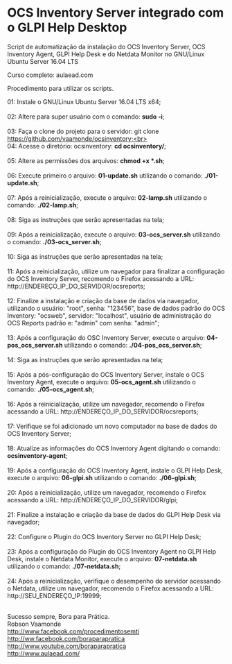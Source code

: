 # OCS Inventory Server integrado com o GLPI Help Desktop

Script de automatização da instalação do OCS Inventory Server, OCS Inventory Agent, GLPI Help Desk e do Netdata Monitor no GNU/Linux Ubuntu Server 16.04 LTS

Curso completo: aulaead.com

Procedimento para utilizar os scripts.

01: Instale o GNU/Linux Ubuntu Server 16.04 LTS x64;<br><br>
02: Altere para super usuário com o comando: <b>sudo -i</b>;<br><br>
03: Faça o clone do projeto para o servidor: git clone https://github.com/vaamonde/ocsinventory;<br><br>
04: Acesse o diretório: ocsinventory: <b>cd ocsinventory/</b>;<br><br>
05: Altere as permissões dos arquivos: <b>chmod +x *.sh</b>;<br><br>
06: Execute primeiro o arquivo: <b>01-update.sh</b> utilizando o comando: <b>./01-update.sh</b>;<br><br>
07: Após a reinicialização, execute o arquivo: <b>02-lamp.sh</b> utilizando o comando: <b>./02-lamp.sh</b>;<br><br>
08: Siga as instruções que serão apresentadas na tela;<br><br>
09: Após a reinicialização, execute o arquivo: <b>03-ocs_server.sh</b> utilizando o comando: <b>./03-ocs_server.sh</b>;<br><br>
10: Siga as instruções que serão apresentadas na tela;<br><br>
11: Após a reinicialização, utilize um navegador para finalizar a configuração do OCS Inventory Server, recomendo o Firefox acessando a URL: http://ENDEREÇO_IP_DO_SERVIDOR/ocsreports;<br><br>
12: Finalize a instalação e criação da base de dados via navegador, utilizando o usuário: "root", senha: "123456", base de dados padrão do OCS Inventory: "ocsweb", servidor: "localhost", usuário de administração do OCS Reports padrão e: "admin" com senha: "admin";<br><br>
13: Após a configuração do OSC Inventory Server, execute o arquivo: <b>04-pos_ocs_server.sh</b> utilizando o comando: <b>./04-pos_ocs_server.sh</b>;<br><br>
14: Siga as instruções que serão apresentadas na tela;<br><br>
15: Após a pós-configuração do OCS Inventory Server, instale o OCS Inventory Agent, execute o arquivo: <b>05-ocs_agent.sh</b> utilizando o comando: <b>./05-ocs_agent.sh</b>;<br><br>
16: Após a reinicialização, utilize um navegador, recomendo o Firefox acessando a URL: http://ENDEREÇO_IP_DO_SERVIDOR/ocsreports;<br><br>
17: Verifique se foi adicionado um novo computador na base de dados do OCS Inventory Server;<br><br>
18: Atualize as informações do OCS Inventory Agent digitando o comando: <b>ocsinventory-agent</b>;<br><br>
19: Após a configuração do OCS Inventory Agent, instale o GLPI Help Desk, execute o arquivo: <b>06-glpi.sh</b> utilizando o comando: <b>./06-glpi.sh</b>;<br><br>
20: Após a reinicialização, utilize um navegador, recomendo o Firefox acessando a URL: http://ENDEREÇO_IP_DO_SERVIDOR/glpi;<br><br>
21: Finalize a instalação e criação da base de dados do GLPI Help Desk via navegador;<br><br>
22: Configure o Plugin do OCS Inventory Server no GLPI Help Desk;<br><br>
23: Após a configuração do Plugin do OCS Inventory Agent no GLPI Help Desk, instale o Netdata Monitor, execute o arquivo: <b>07-netdata.sh</b> utilizando o comando: <b>./07-netdata.sh</b>;<br><br>
24: Após a reinicialização, verifique o desempenho do servidor acessando o Netdata, utilize um navegador, recomendo o Firefox acessando a URL: http://SEU_ENDEREÇO_IP:19999;<br><br>

Sucesso sempre, Bora para Prática.<br>
Robson Vaamonde<br>
http://www.facebook.com/procedimentosemti<br>
http://ww.facebook.com/boraparapratica<br>
http://www.youtube.com/boraparapratica<br>
http://www.aulaead.com/
